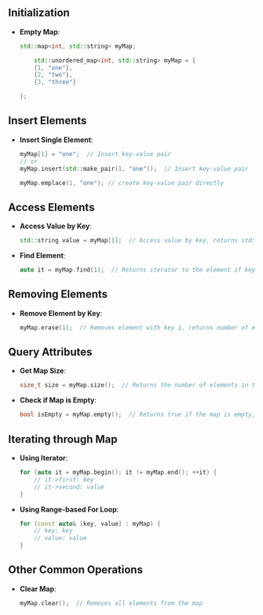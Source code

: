 ## Initialization

- **Empty Map**:

  ```cpp
  std::map<int, std::string> myMap;

      std::unordered_map<int, std::string> myMap = {
      {1, "one"},
      {2, "two"},
      {3, "three"}

  };
  ```

## Insert Elements

- **Insert Single Element**:

  ```cpp
  myMap[1] = "one";  // Insert key-value pair
  // or
  myMap.insert(std::make_pair(1, "one"));  // Insert key-value pair

  myMap.emplace(1, "one"); // create key-value pair directly
  ```

## Access Elements

- **Access Value by Key**:

  ```cpp
  std::string value = myMap[1];  // Access value by key, returns std::string
  ```

- **Find Element**:
  ```cpp
  auto it = myMap.find(1);  // Returns iterator to the element if key exists, otherwise returns myMap.end()
  ```

## Removing Elements

- **Remove Element by Key**:
  ```cpp
  myMap.erase(1);  // Removes element with key 1, returns number of elements removed (size_t)
  ```

## Query Attributes

- **Get Map Size**:

  ```cpp
  size_t size = myMap.size();  // Returns the number of elements in the map (size_t)
  ```

- **Check if Map is Empty**:
  ```cpp
  bool isEmpty = myMap.empty();  // Returns true if the map is empty, otherwise false (bool)
  ```

## Iterating through Map

- **Using Iterator**:

  ```cpp
  for (auto it = myMap.begin(); it != myMap.end(); ++it) {
      // it->first: key
      // it->second: value
  }
  ```

- **Using Range-based For Loop**:
  ```cpp
  for (const auto& [key, value] : myMap) {
      // key: key
      // value: value
  }
  ```

## Other Common Operations

- **Clear Map**:
  ```cpp
  myMap.clear();  // Removes all elements from the map
  ```
